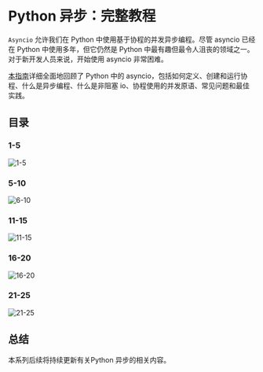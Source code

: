 # Python 异步：完整教程

`Asyncio` 允许我们在 Python 中使用基于协程的并发异步编程。尽管 asyncio 已经在 Python 中使用多年，但它仍然是 Python 中最有趣但最令人沮丧的领域之一。对于新开发人员来说，开始使用 asyncio 非常困难。

[本指南](https://superfastpython.com/python-asyncio/ "Source")详细全面地回顾了 Python 中的 asyncio，包括如何定义、创建和运行协程、什么是异步编程、什么是非阻塞 io、协程使用的并发原语、常见问题和最佳实践。



## 目录

### 1-5

![1-5](https://swindler-typora.oss-cn-chengdu.aliyuncs.com/typora_imgs/image-20230104170109273.png)



### 5-10

![6-10](https://swindler-typora.oss-cn-chengdu.aliyuncs.com/typora_imgs/image-20230104170134494.png)



### 11-15

![11-15](https://swindler-typora.oss-cn-chengdu.aliyuncs.com/typora_imgs/image-20230104170202381.png)



### 16-20

![16-20](https://swindler-typora.oss-cn-chengdu.aliyuncs.com/typora_imgs/image-20230104170225690.png)



### 21-25

![21-25](https://swindler-typora.oss-cn-chengdu.aliyuncs.com/typora_imgs/image-20230104170259689.png)





## 总结

本系列后续将持续更新有关Python 异步的相关内容。